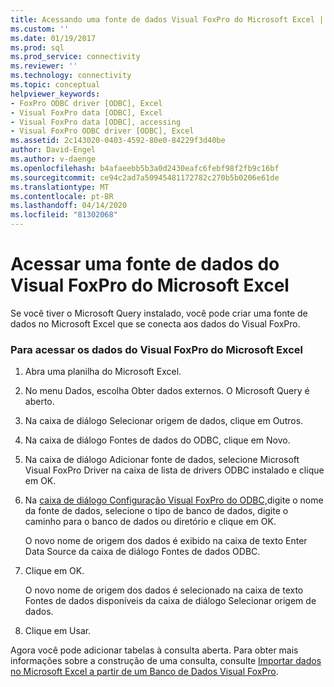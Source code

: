 ```yaml
---
title: Acessando uma fonte de dados Visual FoxPro do Microsoft Excel | Microsoft Docs
ms.custom: ''
ms.date: 01/19/2017
ms.prod: sql
ms.prod_service: connectivity
ms.reviewer: ''
ms.technology: connectivity
ms.topic: conceptual
helpviewer_keywords:
- FoxPro ODBC driver [ODBC], Excel
- Visual FoxPro data [ODBC], Excel
- Visual FoxPro data [ODBC], accessing
- Visual FoxPro ODBC driver [ODBC], Excel
ms.assetid: 2c143020-0403-4592-80e0-84229f3d40be
author: David-Engel
ms.author: v-daenge
ms.openlocfilehash: b4afaeebb5b3a0d2430eafc6febf98f2fb9c16bf
ms.sourcegitcommit: ce94c2ad7a50945481172782c270b5b0206e61de
ms.translationtype: MT
ms.contentlocale: pt-BR
ms.lasthandoff: 04/14/2020
ms.locfileid: "81302068"
---
```

# <a name="accessing-a-visual-foxpro-data-source-from-microsoft-excel"></a>Acessar uma fonte de dados do Visual FoxPro do Microsoft Excel
Se você tiver o Microsoft Query instalado, você pode criar uma fonte de dados no Microsoft Excel que se conecta aos dados do Visual FoxPro.  
  
### <a name="to-access-visual-foxpro-data-from-microsoft-excel"></a>Para acessar os dados do Visual FoxPro do Microsoft Excel  
  
1.  Abra uma planilha do Microsoft Excel.  
  
2.  No menu Dados, escolha Obter dados externos. O Microsoft Query é aberto.  
  
3.  Na caixa de diálogo Selecionar origem de dados, clique em Outros.  
  
4.  Na caixa de diálogo Fontes de dados do ODBC, clique em Novo.  
  
5.  Na caixa de diálogo Adicionar fonte de dados, selecione Microsoft Visual FoxPro Driver na caixa de lista de drivers ODBC instalado e clique em OK.  
  
6.  Na [caixa de diálogo Configuração Visual FoxPro do ODBC,](../../odbc/microsoft/odbc-visual-foxpro-setup-dialog-box.md)digite o nome da fonte de dados, selecione o tipo de banco de dados, digite o caminho para o banco de dados ou diretório e clique em OK.  
  
     O novo nome de origem dos dados é exibido na caixa de texto Enter Data Source da caixa de diálogo Fontes de dados ODBC.  
  
7.  Clique em OK.  
  
     O novo nome de origem dos dados é selecionado na caixa de texto Fontes de dados disponíveis da caixa de diálogo Selecionar origem de dados.  
  
8.  Clique em Usar.  
  
 Agora você pode adicionar tabelas à consulta aberta. Para obter mais informações sobre a construção de uma consulta, consulte [Importar dados no Microsoft Excel a partir de um Banco de Dados Visual FoxPro](../../odbc/microsoft/importing-data-into-microsoft-excel-from-a-visual-foxpro-database.md).
